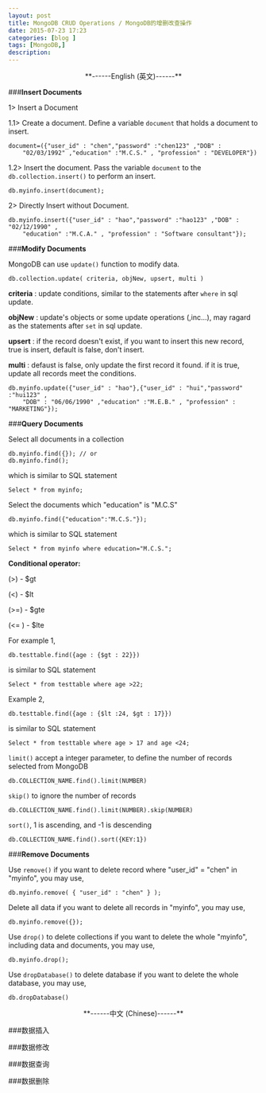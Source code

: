 ```yaml
---
layout: post
title: MongoDB CRUD Operations / MongoDB的增删改查操作
date: 2015-07-23 17:23
categories: [blog ]
tags: [MongoDB,]
description:
---
```



<center>**------English (英文)------**</center>


###<b>Insert Documents</b>

1> Insert a Document

1.1> Create a document.
Define a variable `document` that holds a document to insert.

	document=({"user_id" : "chen","password" :"chen123" ,"DOB" :
		"02/03/1992" ,"education" :"M.C.S." , "profession" : "DEVELOPER"})

1.2> Insert the document.
Pass the variable `document` to the `db.collection.insert()` to perform an insert.

	db.myinfo.insert(document);

2> Directly Insert without Document.

	db.myinfo.insert({"user_id" : "hao","password" :"hao123" ,"DOB" : "02/12/1990" ,
		"education" :"M.C.A." , "profession" : "Software consultant"});


###<b>Modify Documents</b>

MongoDB can use `update()` function to modify data.

`db.collection.update( criteria, objNew, upsert, multi )`

<b>criteria</b> : update conditions, similar to the statements after `where` in sql update.

<b>objNew</b> : update's objects or some update operations ($,$inc...), may ragard as the statements after `set` in sql update.

<b>upsert</b> : if the record doesn't exist, if you want to insert this new record, true is insert, default is false, don't insert.

<b>multi</b> : defaust is false, only update the first record it found. if it is true, update all records meet the conditions.


	db.myinfo.update({"user_id" : "hao"},{"user_id" : "hui","password" :"hui123" ,
		"DOB" : "06/06/1990" ,"education" :"M.E.B." , "profession" : "MARKETING"});


###<b>Query Documents</b>

Select all documents in a collection

	db.myinfo.find({}); // or
	db.myinfo.find();

which is similar to SQL statement

	Select * from myinfo;

Select the documents which "education" is "M.C.S"

	db.myinfo.find({"education":"M.C.S."});

which is similar to SQL statement

	Select * from myinfo where education="M.C.S.";

<b>Conditional operator:</b>

(>) - $gt

(<) - $lt

(>=) - $gte

(<= ) - $lte

For example 1,

	db.testtable.find({age : {$gt : 22}})

is similar to SQL statement

	Select * from testtable where age >22;

Example 2,

	db.testtable.find({age : {$lt :24, $gt : 17}})

is similar to SQL statement

	Select * from testtable where age > 17 and age <24;


`limit()` accept a integer parameter, to define the number of records selected from MongoDB

	db.COLLECTION_NAME.find().limit(NUMBER)

`skip()` to ignore the number of records

	db.COLLECTION_NAME.find().limit(NUMBER).skip(NUMBER)

`sort()`, 1 is ascending, and -1 is descending

	db.COLLECTION_NAME.find().sort({KEY:1})


###<b>Remove Documents</b>

Use `remove()`
if you want to delete record where "user_id" = "chen" in "myinfo", you may use,

	db.myinfo.remove( { "user_id" : "chen" } );

Delete all data
if you want to delete all records in "myinfo", you may use,

	db.myinfo.remove({});

Use `drop()` to delete collections
if you want to delete the whole "myinfo", including data and documents, you may use,

	db.myinfo.drop();

Use `dropDatabase()` to delete database
if you want to delete the whole database, you may use,

	db.dropDatabase()



<center>**------中文 (Chinese)------**</center>




###数据插入

###数据修改

###数据查询

###数据删除
